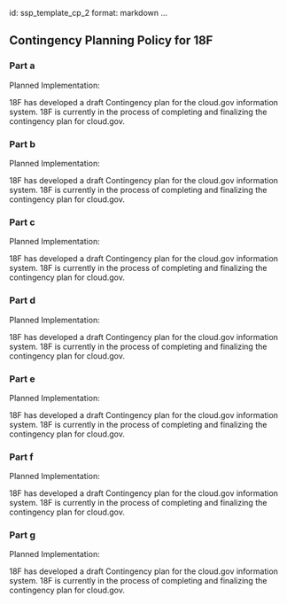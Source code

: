 id: ssp_template_cp_2
format: markdown
...
## Contingency Planning Policy for 18F

### Part a

Planned Implementation:

18F has developed a draft Contingency plan for the cloud.gov information system. 18F is currently in the process of
completing and finalizing the contingency plan for cloud.gov.

### Part b

Planned Implementation:

18F has developed a draft Contingency plan for the cloud.gov information system. 18F is currently in the process of
completing and finalizing the contingency plan for cloud.gov.

### Part c

Planned Implementation:

18F has developed a draft Contingency plan for the cloud.gov information system. 18F is currently in the process of
completing and finalizing the contingency plan for cloud.gov.

### Part d

Planned Implementation:

18F has developed a draft Contingency plan for the cloud.gov information system. 18F is currently in the process of
completing and finalizing the contingency plan for cloud.gov.

### Part e

Planned Implementation:

18F has developed a draft Contingency plan for the cloud.gov information system. 18F is currently in the process of
completing and finalizing the contingency plan for cloud.gov.

### Part f

Planned Implementation:

18F has developed a draft Contingency plan for the cloud.gov information system. 18F is currently in the process of
completing and finalizing the contingency plan for cloud.gov.

### Part g

Planned Implementation:

18F has developed a draft Contingency plan for the cloud.gov information system. 18F is currently in the process of
completing and finalizing the contingency plan for cloud.gov.
